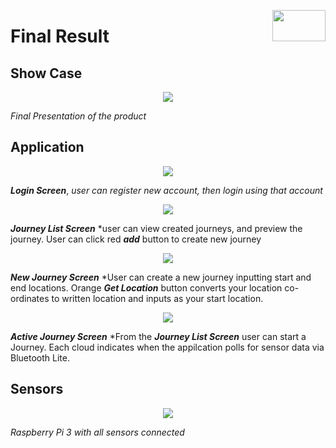 <p align="right">
<img align="right" src="https://github.com/Air92/Project-CAD/blob/master/Documents/Air92%20Images/Logo.PNG" width="85" height="50"/>
 </p>

# Final Result

## Show Case

<p align="center">
<img align="middle" src="https://github.com/Air92/Project-CAD/blob/master/Documents/Air92%20Images/IMG-20180418-WA0003.jpg"/>
 </p>
 
 *Final Presentation of the product*
 
 ## Application 
 
<p align="center">
<img align="middle" src="https://github.com/Air92/Project-CAD/blob/master/Documents/Air92%20Images/Login.PNG"/>
 </p>
 
 ***Login Screen***, *user can register new account, then login using that account*
 
 <p align="center">
<img align="middle" src="https://github.com/Air92/Project-CAD/blob/master/Documents/Air92%20Images/JourneyList.PNG"/>
 </p>
 
 ***Journey List Screen*** *user can view created journeys, and preview the journey. User can click red ***add*** button to create new journey
 
 
 <p align="center">
<img align="middle" src="https://github.com/Air92/Project-CAD/blob/master/Documents/Air92%20Images/NewJourney.png"/>
 </p>
 
 ***New Journey Screen*** *User can create a new journey inputting start and end locations. Orange ***Get Location*** button converts your location co-ordinates to written location and inputs as your start location. 
 
 <p align="center">
<img align="middle" src="https://github.com/Air92/Project-CAD/blob/master/Documents/Air92%20Images/ActiveJourney.PNG"/>
 </p>
 
 ***Active Journey Screen*** *From the ***Journey List Screen*** user can start a Journey. Each cloud indicates when the appilcation polls for sensor data via Bluetooth Lite.
 
## Sensors

 <p align="center">
<img align="middle" src="https://github.com/Air92/Project-CAD/blob/master/Documents/Air92%20Images/SensorLayout.PNG"/>
 </p>

*Raspberry Pi 3 with all sensors connected*

